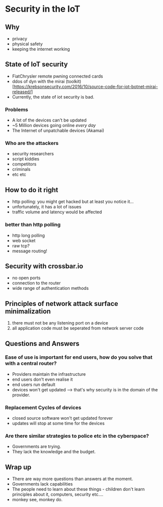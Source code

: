 # Security in the IoT

## Why
- privacy
- physical safety
- keeping the internet working

## State of IoT security
- FiatChrysler remote pwning connected cards
- ddos of dyn with the mirai (toolkit)[https://krebsonsecurity.com/2016/10/source-code-for-iot-botnet-mirai-released/]
- Currently, the state of iot security is bad.

### Problems
- A lot of the devices can't be updated
- ~5 Million devices going online *every day*
- The Internet of unpatchable devices (Akamai)

### Who are the attackers
- security researchers
- script kiddies
- competitors
- criminals
- etc etc

## How to do it right
- http polling: you might get hacked but at least you notice it...
- unfortunately, it has a lot of issues
- traffic volume and latency would be affected

### better than http polling
- http long polling
- web socket
- raw tcp?
- message routing!

## Security with crossbar.io
- no open ports
- connection to the router
- wide range of authentication methods

## Principles of network attack surface minimalization
1) there must not be any listening port on a device
2) all application code must be seperated from network server code


## Questions and Answers

### Ease of use is important for end users, how do you solve that with a central router?
- Providers maintain the infrastructure
- end users don't even realise it
- end users run default
- devices won't get updated --> that's why security is in the domain of the provider.

### Replacement Cycles of devices
- closed source software won't get updated forever
- updates will stop at some time for the devices

### Are there similar strategies to police etc in the cyberspace?
- Governments are trying. 
- They lack the knowledge and the budget.

 ## Wrap up
 - There are way more questions than answers at the moment.
 - Governments lack capabilities
 - The people need to learn about these things - children don't learn principles about it, computers, security etc....
 - monkey see, monkey do. 
